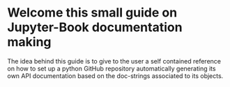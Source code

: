 # Welcome this small guide on Jupyter-Book documentation making

The idea behind this guide is to give to the user a self contained reference on how to set
up a python GitHub repository automatically generating its own API documentation based on 
the doc-strings associated to its objects.
